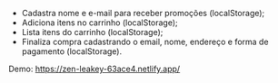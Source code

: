 * Cadastra nome e e-mail para receber promoções (localStorage);
* Adiciona itens no carrinho (localStorage);
* Lista itens do carrinho (localStorage);
* Finaliza compra cadastrando o email, nome, endereço e forma de pagamento (localStorage).


Demo: https://zen-leakey-63ace4.netlify.app/